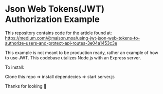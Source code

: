 # Json Web Tokens(JWT) Authorization Example

This repository contains code for the article found at: https://medium.com/@maison.moa/using-jwt-json-web-tokens-to-authorize-users-and-protect-api-routes-3e04a1453c3e

This example is not meant to be production ready, rather an example of how to use JWT. This codebase utalizes Node.js with an Express server.

To install:

Clone this repo => install dependecies => start server.js

Thanks for looking 💙
